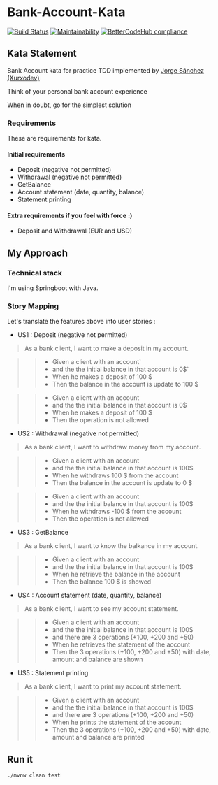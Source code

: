 # Bank-Account-Kata

[![Build Status](https://travis-ci.org/newlight77/kata-bank-account.svg?branch=master)](https://travis-ci.org/newlight77/kata-bank-account)
[![Maintainability](https://api.codeclimate.com/v1/badges/5215148bf0b74c26470a/maintainability)](https://codeclimate.com/github/newlight77/kata-bank-account/maintainability)
[![BetterCodeHub compliance](https://bettercodehub.com/edge/badge/newlight77/kata-bank-account?branch=master)](https://bettercodehub.com/)

## Kata Statement

Bank Account kata for practice TDD implemented by [Jorge Sánchez (Xurxodev)](https://github.com/xurxodev/Bank-Account-Kata/blob/master/README.md)

Think of your personal bank account experience

When in doubt, go for the simplest solution

### Requirements

These are requirements for kata.

#### Initial requirements

* Deposit (negative not permitted)
* Withdrawal (negative not permitted)  
* GetBalance  
* Account statement (date, quantity, balance) 
* Statement printing 

#### Extra requirements if you feel with force :)

* Deposit and Withdrawal (EUR and USD)

## My Approach

### Technical stack 

I'm using Springboot with Java.

### Story Mapping

Let's translate the features above into user stories :

* US1 : Deposit (negative not permitted)

> As a bank client, I want to make a deposit in my account.

>> - Given a client with an account`
>> -   and the the initial balance in that account is 0$`
>> - When he makes a deposit of 100 $
>> - Then the balance in the account is update to 100 $

>> - Given a client with an account
>> -   and the the initial balance in that account is 0$
>> - When he makes a deposit of 100 $
>> - Then the operation is not allowed

* US2 : Withdrawal (negative not permitted)  

> As a bank client, I want to withdraw money from my account.

>> - Given a client with an account
>> -   and the the initial balance in that account is 100$
>> - When he withdraws 100 $ from the account
>> - Then the balance in the account is update to 0 $

>> - Given a client with an account
>> -   and the the initial balance in that account is 100$
>> - When he withdraws -100 $ from the account
>> - Then the operation is not allowed

* US3 : GetBalance  

> As a bank client, I want to know the balkance in my account.

>> - Given a client with an account
>> -   and the the initial balance in that account is 100$
>> - When he retrieve the balance in the account
>> - Then the balance 100 $ is showed

* US4 : Account statement (date, quantity, balance) 

> As a bank client, I want to see my account statement.

>> - Given a client with an account
>> -   and the the initial balance in that account is 100$
>> -   and there are 3 operations (+100, +200 and +50)    
>> - When he retrieves the statement of the account
>> - Then the 3 operations (+100, +200 and +50) with date, amount and balance are shown

* US5 : Statement printing 

> As a bank client, I want to print my account statement.

>> - Given a client with an account
>> -   and the the initial balance in that account is 100$
>> -   and there are 3 operations (+100, +200 and +50)    
>> - When he prints the statement of the account
>> - Then the 3 operations (+100, +200 and +50) with date, amount and balance are printed

## Run it

```bash
./mvnw clean test
```

